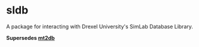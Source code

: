 sldb
====

A package for interacting with Drexel University's SimLab Database Library.

**Supersedes [mt2db](https://github.com/arosenfeld/mt2db)**

